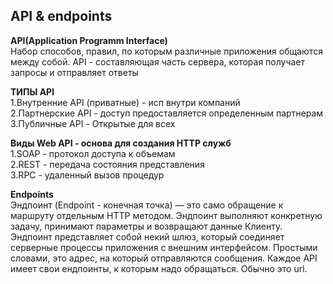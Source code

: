 ## API & endpoints ##

**API(Application Programm Interface)**  
Набор способов, правил, по которым различные приложения общаются между собой.
API - составляющая часть сервера, которая получает запросы и отправляет ответы  

**ТИПЫ API**  
1.Внутренние API (приватные) - исп внутри компаний  
2.Партнерские API - доступ предоставляется определенным партнерам  
3.Публичные API - Открытые для всех  
  
**Виды Web API - основа для создания HTTP служб**  
1.SOAP - протокол доступа к объемам  
2.REST - передача состояния представления  
3.RPC - удаленный вызов процедур  
  
**Endpoints**  
Эндпоинт (Endpoint - конечная точка) — это само обращение к маршруту отдельным HTTP методом. Эндпоинт выполняют конкретную задачу, принимают параметры и возвращают данные Клиенту.
Эндпоинт представляет собой некий шлюз, который соединяет серверные процессы приложения с внешним интерфейсом. Простыми словами, это адрес, на который отправляются сообщения.
Каждое API имеет свои ендпоинты, к которым надо обращаться. Обычно это url.
